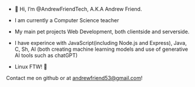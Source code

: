 - 👋 Hi, I’m @AndrewFriendTech, A.K.A  Andrew Friend. 
- I am currently a Computer Science teacher
- My main pet projects Web Development, both clientside and serverside.
- I have experince with JavaScript(including Node.js and Express), Java, C, Sh, AI (both creating machine learning models and use of generative AI tools such as chatGPT)

- Linux FTW! 🐧 

Contact me on github or at andrewfriend53@gmail.com!

<!---
AndrewFriendTech/AndrewFriendTech is a ✨ special ✨ repository because its `README.md` (this file) appears on your GitHub profile.
You can click the Preview link to take a look at your changes.
--->
